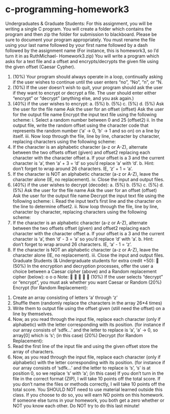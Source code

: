 # c-programming-homework3

Undergraduates & Graduate Students:
For this assignment, you will be writing a single C program. You will create a folder which contains the program and then zip the folder for submission to blackboard. Please be sure to document your program appropriately. You must rename the file using your last name followed by your first name followed by a dash followed by the assignment name (For instance, this is homework3, so I’d turn it in as RuthMichael- Homework3.zip)
You will write a program which asks for a text file and a offset and encrypts/decrypts the given file using the given offset (Caesar Cypher).
1. (10%) Your program should always operate in a loop, continually asking if the user wishes to continue until the user enters “no”, “No”, “n”, or “N.
2. (10%) If the user doesn’t wish to quit, your program should ask the user if they want to encrypt or decrypt a file. The user should enter either “encrypt” or “decrypt” (anything else, and you ask again.)
3. (40%) if the user wishes to encrypt:
a. (5%)
b. (5%)
c. (5%)
d. (5%)
Ask the user for the file name
Ask the user for an offset (offset)
Ask the user for the output file name
Encrypt the input text file using the following scheme:
i. Select a random number between 0 and 25 (offset2)
ii. In the output file, write the random offset using the character code that represents
the random number (‘a’ -> 0, ‘b’ -> 1 and so on) on a line by itself.
iii. Now loop through the file, line by line, character by character, replacing characters
using the following scheme:
1. If the character is an alphabetic character (a-z or A-Z), alternate between the
two offsets offset (given) and offset2 replacing each character with the character offset
a. If your offset is a 3 and the current character is ‘a’, then ‘a’ + 3 = ‘d’ so you’d
replace ‘a’ with ‘d’.
b. Hint: don’t forget to wrap around 26 characters. IE, ‘z’ + 1 = ‘a’.
2. If the character is NOT an alphabetic character (a-z or A-Z), leave the character alone (IE, no replacement).
iv. Close the input and output files.
4. (40%) if the user wishes to decrypt (decode):
a. (5%)
b. (5%)
c. (5%)
d. (5%)
Ask the user for the file name
Ask the user for an offset (offset)
Ask the user for the output file name
Decrypt the input text file using the following scheme:
i. Read the input text’s first line and the character on the line to determine offset2.
ii. Now loop through the file, line by line, character by character, replacing characters
using the following scheme:
1. If the character is an alphabetic character (a-z or A-Z), alternate between the two offsets offset (given) and offset2 replacing each character with the character offset
a. If your offset is a 3 and the current character is ‘a’, then ‘d’ - 3 = ‘a’ so you’d
replace ‘d’ with ‘a’.
b. Hint: don’t forget to wrap around 26 characters. IE, ‘a’ - 1 = ‘z’.
2. If the character is NOT an alphabetic character (a-z or A-Z), leave the character alone (IE, no replacement).
iii. Close the input and output files.
Graduate Students (& Undergraduate students for extra credit +50):
 (50%) In the encryption and decryption processes, offer the user a choice between a Caesar cipher
(above) and a Random replacement cipher (below):
o o
o
Note:
  
 
(10%) If the user selects “decrypt” or “encrypt”, you must ask whether you want Caesar or Random
(20%) Encrypt (for Random Replacement):
1) Create an array consisting of letters ‘a’ through ‘z’
2) Shuffle them (randomly replace the characters in the array 26*4 times)
3) Write them to output file using the offset given (still need the offset) on a line by
themselves.
4) Now, as you read through the input file, replace each character (only if alphabetic) with
the letter corresponding with its position. (for instance if our array consists of ‘sdfk...’ and
the letter to replace is ‘a’, ‘a’ -> 0, so array[0] which is ‘s’; (in this case)
(20%) Decrypt (for Random Replacement):
1) Read the first line of the input file and using the given offset store the array of characters.
2) Now, as you read through the input file, replace each character (only if alphabetic) with the letter corresponding with its position. (for instance if our array consists of ‘sdfk...’ and
the letter to replace is ‘s’, ‘s’ is at position 0, so we replace ‘s’ with ‘a’; (in this case)
If you don’t turn in the file in the correct format (ZIP), I will take 10 points off the total score. If you don’t name the files or methods correctly, I will take 10 points off the total score.
You SHOULD NOT need to use material learned outside this class. If you choose to do so, you will earn NO points on this homework.
If someone else turns in your homework, you both get a zero whether or NOT you know each other.
Do NOT try to do this last minute!
